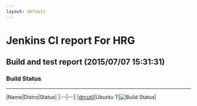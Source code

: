 ```yaml
---
layout: default
---
```

# Jenkins CI report For HRG
## Build and test report (2015/07/07 15:31:31)
### Build Status
___
  
|Name|Distro|Status|
|:--|--:|
|[drcutil](http://jenkinshrg.github.io/drcutil)|<span class='badge'>Ubuntu T</span>|![Build Status](http://jenkinshrg.github.io/drcutil/badge.svg)|
